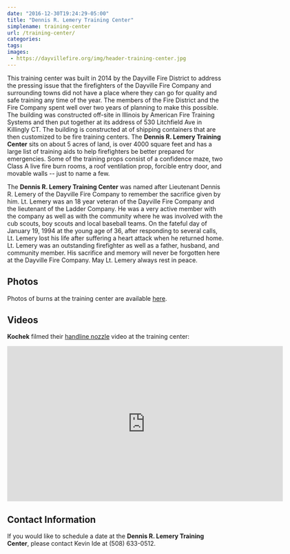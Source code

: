 ```yaml
---
date: "2016-12-30T19:24:29-05:00"
title: "Dennis R. Lemery Training Center"
simplename: training-center
url: /training-center/
categories:
tags:
images:
 - https://dayvillefire.org/img/header-training-center.jpg
---
```


This training center was built in 2014 by the Dayville Fire District to address the pressing issue that the firefighters of the Dayville Fire Company and surrounding towns did not have a place where they can go for quality and safe training any time of the year. The members of the Fire District and the Fire Company spent well over two years of planning to make this possible. The building was constructed off-site in Illinois by American Fire Training Systems and then put together at its address of 530 Litchfield Ave in Killingly CT. The building is constructed at of shipping containers that are then customized to be fire training centers. The **Dennis R. Lemery Training Center** sits on about 5 acres of land, is over 4000 square feet and has a large list of training aids to help firefighters be better prepared for emergencies. Some of the training props consist of a confidence maze, two Class A live fire burn rooms, a roof ventilation prop, forcible entry door, and movable walls -- just to name a few.

The **Dennis R. Lemery Training Center** was named after Lieutenant Dennis R. Lemery of the Dayville Fire Company to remember the sacrifice given by him. Lt. Lemery was an 18 year veteran of the Dayville Fire Company and the lieutenant of the Ladder Company. He was a very active member with the company as well as with the community where he was involved with the cub scouts, boy scouts and local baseball teams. On the fateful day of January 19, 1994 at the young age of 36, after responding to several calls, Lt. Lemery lost his life after suffering a heart attack when he returned home. Lt. Lemery was an outstanding firefighter as well as a father, husband, and community member. His sacrifice and memory will never be forgotten here at the Dayville Fire Company. May Lt. Lemery always rest in peace.

## Photos

Photos of burns at the training center are available [here](http://photos.jbuchbinder.com/Fire-Photography/Dennis-Lemery-Training-Center).

## Videos

**Kochek** filmed their [handline nozzle](https://www.kochek.com/handline-nozzles/) video at the training center:

<iframe src="https://player.vimeo.com/video/199727221?title=0&byline=0&portrait=0" width="640" height="360" frameborder="0" webkitallowfullscreen mozallowfullscreen allowfullscreen></iframe>

## Contact Information

If you would like to schedule a date at the **Dennis R. Lemery Training Center**, please contact Kevin Ide at (508) 633-0512.


